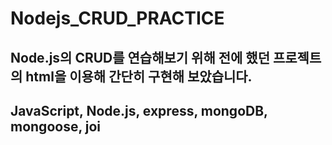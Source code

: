 # Nodejs_CRUD_PRACTICE

Node.js의 CRUD를 연습해보기 위해 전에 했던 프로젝트의 html을 이용해 간단히 구현해 보았습니다.
-------------------------------------------------------------------------------------------------

JavaScript, Node.js, express, mongoDB, mongoose, joi
-------------------------------------------------------------------------------------------------
